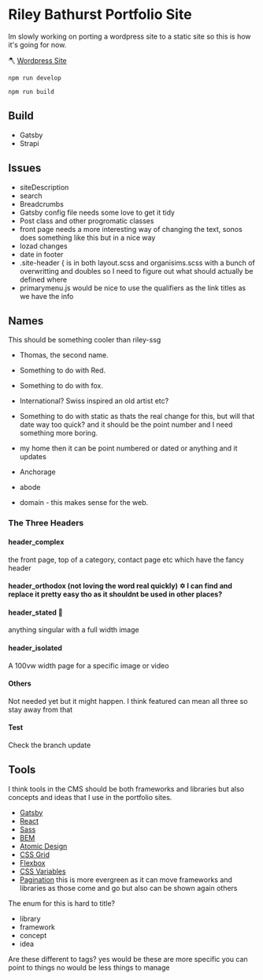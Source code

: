 # Riley Bathurst Portfolio Site 

Im slowly working on porting a wordpress site to a static site so this is how it's going for now.

🪓 [Wordpress Site](https://github.com/rileybathurst/riley)

``` npm run develop ```

``` npm run build ```

## Build

- Gatsby
- Strapi

## Issues

- siteDescription
- search
- Breadcrumbs
- Gatsby config file needs some love to get it tidy
- Post class and other progromatic classes
- front page needs a more interesting way of changing the text, sonos does something like this but in a nice way
- lozad changes
- date in footer
- .site-header { is in both layout.scss and organisims.scss with a bunch of overwritting and doubles so I need to figure out what should actually be defined where
- primarymenu.js would be nice to use the qualifiers as the link titles as we have the info

## Names

This should be something cooler than riley-ssg
- Thomas, the second name.
- Something to do with Red.
- Something to do with fox.
- International? Swiss inspired an old artist etc?
- Something to do with static as thats the real change for this, but will that date way too quick? and it should be the point number and I need something more boring.
- my home then it can be point numbered or dated or anything and it updates

- Anchorage
- abode
- domain - this makes sense for the web.


### The Three Headers

#### header_complex 

the front page, top of a category, contact page etc which have the fancy header

#### header_orthodox (not loving the word real quickly) ✡ I can find and replace it pretty easy tho as it shouldnt be used in other places?
#### header_stated 🤔

anything singular with a full width image

#### header_isolated 

A 100vw width page for a specific image or video

#### Others
Not needed yet but it might happen.
I think featured can mean all three so stay away from that

#### Test

Check the branch update

## Tools

I think tools in the CMS should be both frameworks and libraries but also concepts and ideas that I use in the portfolio sites.
- [Gatsby](https://www.gatsbyjs.org/)
- [React](https://reactjs.org/)
- [Sass](https://sass-lang.com/)
- [BEM](http://getbem.com/)
- [Atomic Design](https://atomicdesign.bradfrost.com/)
- [CSS Grid](https://developer.mozilla.org/en-US/docs/Web/CSS/CSS_Grid_Layout)
- [Flexbox](https://developer.mozilla.org/en-US/docs/Web/CSS/CSS_Flexible_Box_Layout/Basic_Concepts_of_Flexbox)
- [CSS Variables](https://developer.mozilla.org/en-US/docs/Web/CSS/Using_CSS_custom_properties)
- [Pagination](https://en.wikipedia.org/wiki/Pagination) this is more evergreen as it can move frameworks and libraries as those come and go but also can be shown again others

The enum for this is hard to title?
- library
- framework
- concept
- idea

Are these different to tags?
yes would be these are more specific you can point to things
no would be less things to manage
